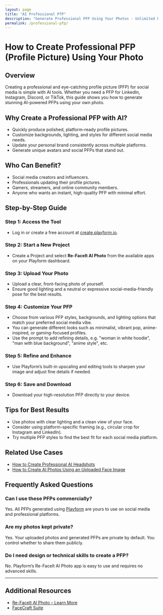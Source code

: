 ```yaml
---
layout: page
title: "AI Professional PfP"
description: "Generate Professional PFP Using Your Photos - Unlimited Free"
permalink: /professional-pfp/
---
```


# How to Create Professional PFP (Profile Picture) Using Your Photo

## Overview

Creating a professional and eye-catching profile picture (PFP) for social media is simple with AI tools. Whether you need a PFP for LinkedIn, Instagram, Discord, or TikTok, this guide shows you how to generate stunning AI-powered PFPs using your own photo.

## Why Create a Professional PFP with AI?

- Quickly produce polished, platform-ready profile pictures.
- Customize backgrounds, lighting, and styles for different social media needs.
- Update your personal brand consistently across multiple platforms.
- Generate unique avatars and social PFPs that stand out.

## Who Can Benefit?

- Social media creators and influencers.
- Professionals updating their profile pictures.
- Gamers, streamers, and online community members.
- Anyone who wants an instant, high-quality PFP with minimal effort.

## Step-by-Step Guide

### Step 1: Access the Tool
- Log in or create a free account at [create.playform.io](https://create.playform.io).

### Step 2: Start a New Project
- Create a Project and select **Re-FaceIt AI Photo** from the available apps on your Playform dashboard.

### Step 3: Upload Your Photo
- Upload a clear, front-facing photo of yourself.
- Ensure good lighting and a neutral or expressive social-media-friendly pose for the best results.

### Step 4: Customize Your PFP
- Choose from various PFP styles, backgrounds, and lighting options that match your preferred social media vibe.
- You can generate different looks such as minimalist, vibrant pop, anime-inspired, or gaming-focused profiles.
- Use the prompt to add refining details, e.g. "woman in white hoodie", "man with blue background", "anime style", etc.

### Step 5: Refine and Enhance
- Use Playform’s built-in upscaling and editing tools to sharpen your image and adjust fine details if needed.

### Step 6: Save and Download
- Download your high-resolution PFP directly to your device.

## Tips for Best Results

- Use photos with clear lighting and a clean view of your face.
- Consider using platform-specific framing (e.g., circular crop for Instagram and LinkedIn).
- Try multiple PFP styles to find the best fit for each social media platform.

## Related Use Cases

- [How to Create Professional AI Headshots](./professional-headshot.md)
- [How to Create AI Photos Using an Uploaded Face Image](./ai-photos.md)


## Frequently Asked Questions

### Can I use these PFPs commercially?
Yes. All PFPs generated using [Playform](https://www.playform.io/ai-photo-generator) are yours to use on social media and professional platforms.

### Are my photos kept private?
Yes. Your uploaded photos and generated PFPs are private by default. You control whether to share them publicly.

### Do I need design or technical skills to create a PFP?
No. Playform’s Re-FaceIt AI Photo app is easy to use and requires no advanced skills.

---

## Additional Resources

- [Re-FaceIt AI Photo – Learn More](https://www.playform.io/ai-photo-generator)
- [FaceCraft Suite](https://www.playform.io/face-craft)
